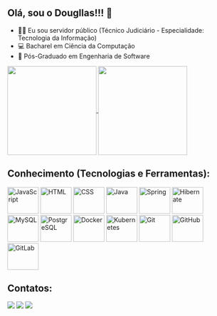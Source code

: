 ## Olá, sou o Dougllas!!! 👋

- 👨‍💻 Eu sou servidor público (Técnico Judiciário - Especialidade: Tecnologia da Informação)
- 💻 Bacharel em Ciência da Computação
- 💾 Pós-Graduado em Engenharia de Software

<a href="https://github.com/anuraghazra/github-readme-stats">
  <img height=200 align="center" src="https://github-readme-stats.vercel.app/api?username=dougllasdiniz91&show_icons=true&theme=merko" />
</a>
<a href="https://github.com/anuraghazra/convoychat">
  <img height=200 align="center" src="https://github-readme-stats.vercel.app/api/top-langs?username=dougllasdiniz91&layout=compact&langs_count=8&card_width=320&show_icons=true&theme=gruvbox" />
</a>

 ## Conhecimento (Tecnologias e Ferramentas):

<div>
  <img alt="JavaScript" height="60" width="70" padding="30" src="https://cdn.jsdelivr.net/gh/devicons/devicon@latest/icons/javascript/javascript-original.svg" >
  
  <img alt="HTML" height="60" width="70" padding="30" src="https://cdn.jsdelivr.net/gh/devicons/devicon@latest/icons/html5/html5-original-wordmark.svg">
  
  <img alt="CSS" height="60" width="70" padding="30" src="https://cdn.jsdelivr.net/gh/devicons/devicon@latest/icons/css3/css3-original-wordmark.svg">
  
  <img alt="Java" height="60" width="70" padding="30" src="https://cdn.jsdelivr.net/gh/devicons/devicon@latest/icons/java/java-original-wordmark.svg">
  
  <img alt="Spring" height="60" width="70" padding="30" src="https://cdn.jsdelivr.net/gh/devicons/devicon@latest/icons/spring/spring-original-wordmark.svg">
  
  <img alt="Hibernate" height="60" width="70" padding="30" src="https://cdn.jsdelivr.net/gh/devicons/devicon@latest/icons/hibernate/hibernate-original-wordmark.svg">
  
  <img alt="MySQL" height="60" width="70" padding="30" src="https://cdn.jsdelivr.net/gh/devicons/devicon@latest/icons/mysql/mysql-original-wordmark.svg">
  
  <img alt="PostgreSQL" height="60" width="70" padding="30" src="https://cdn.jsdelivr.net/gh/devicons/devicon@latest/icons/postgresql/postgresql-original-wordmark.svg">
  
  <img alt="Docker" height="60" width="70" padding="30" src="https://cdn.jsdelivr.net/gh/devicons/devicon@latest/icons/docker/docker-original-wordmark.svg">
  
  <img alt="Kubernetes" height="60" width="70" padding="30" src="https://cdn.jsdelivr.net/gh/devicons/devicon@latest/icons/kubernetes/kubernetes-plain-wordmark.svg">
  
  <img alt="Git" height="60" width="70" padding="30" src="https://cdn.jsdelivr.net/gh/devicons/devicon@latest/icons/git/git-original-wordmark.svg">
  
  <img alt="GitHub" height="60" width="70" padding="30" src="https://cdn.jsdelivr.net/gh/devicons/devicon@latest/icons/github/github-original-wordmark.svg">
  
  <img alt="GitLab" height="60" width="70" padding="30" src="https://cdn.jsdelivr.net/gh/devicons/devicon@latest/icons/gitlab/gitlab-original-wordmark.svg">
</div>



  ## Contatos:
 
<div> 
  <a href="https://instagram.com/dougllasdiniz91" target="_blank"><img src="https://img.shields.io/badge/-Instagram-%23E4405F?style=for-the-badge&logo=instagram&logoColor=white" target="_blank"></a>
  <a href = "mailto:dmd.dougllas@gmail.com"><img src="https://img.shields.io/badge/-Gmail-%23333?style=for-the-badge&logo=gmail&logoColor=white" target="_blank"></a>
  <a href="https://www.linkedin.com/in/dougllas-diniz-443075b3" target="_blank"><img src="https://img.shields.io/badge/-LinkedIn-%230077B5?style=for-the-badge&logo=linkedin&logoColor=white" target="_blank"></a> 
  
</div>
